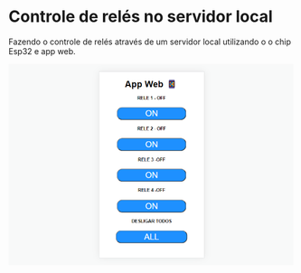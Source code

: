 # Controle de relés no servidor local
Fazendo o controle de relés através de um servidor local utilizando o o chip Esp32 e app web.

![App-Web](App-Web.png)
